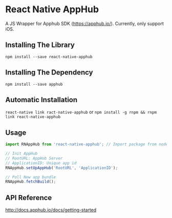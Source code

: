 # React Native AppHub

A JS Wrapper for Apphub SDK (https://apphub.io/). Currently, only support iOS.

## Installing The Library
`npm install --save react-native-apphub`

## Installing The Dependency
`npm install --save apphub`

## Automatic Installation
`react-native link ract-native-apphub` or `npm install -g rnpm && rnpm link react-native-apphub`

## Usage

```javascript
import RNAppHub from 'react-native-apphub'; // Import package from node modules

// Init AppHub
// RootURL: AppHub Server
// ApplicationID: Unique app id 
RNAppHub.setUpAppHub('RootURL', 'ApplicationID');

// Poll New app bundle
RNAppHub.fetchBuild();
```

## API Reference
http://docs.apphub.io/docs/getting-started
